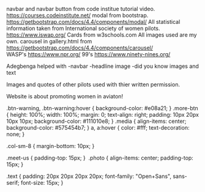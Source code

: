navbar and navbar button from code institue tutorial video. https://courses.codeinstitute.net/
modal from bootstrap. https://getbootstrap.com/docs/4.4/components/modal/
All statistical information taken from International society of women pilots. https://www.iswap.org/
Cards from w3schools.com
All images used are my own.
carousel in gallery.html from https://getbootstrap.com/docs/4.4/components/carousel/  
WASP's https://www.npr.org/
99's https://www.ninety-nines.org/

Adegbenga helped with -navbar
                      -headline image
                      -did you know images and text

Images and quotes of other pilots used with thier written permission.

Website is about promoting women in aviaton!


.btn-warning,
.btn-warning:hover {
    background-color: #e08a21;
}
.more-btn {
    height: 100%;
    width: 100%;
    margin: 0;
    text-align: right;
    padding: 10px 20px 10px 10px; 
    background-color: #111010e8;
}
.media {
    align-items: center;
    background-color: #575454b7;
}
a,
a:hover {
    color: #fff;
    text-decoration: none;
}

.col-sm-8 {
    margin-bottom: 10px;
}

.meet-us {
    padding-top: 15px;
}
​
.photo {
    align-items: center;
    padding-top: 15px;
}

.text {
    padding: 20px 20px 20px 20px;
    font-family: "Open+Sans", sans-serif;
    font-size: 15px;
}
​